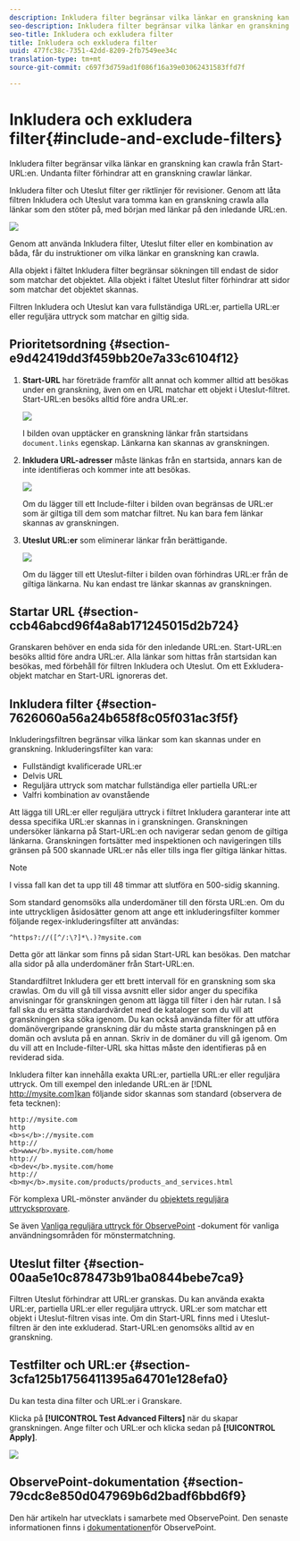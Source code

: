 ```yaml
---
description: Inkludera filter begränsar vilka länkar en granskning kan crawla från Start-URL:en. Undanta filter förhindrar att en granskning crawlar länkar.
seo-description: Inkludera filter begränsar vilka länkar en granskning kan crawla från Start-URL:en. Undanta filter förhindrar att en granskning crawlar länkar.
seo-title: Inkludera och exkludera filter
title: Inkludera och exkludera filter
uuid: 477fc38c-7351-42dd-8209-2fb7549ee34c
translation-type: tm+mt
source-git-commit: c697f3d759ad1f086f16a39e03062431583ffd7f

---
```



# Inkludera och exkludera filter{#include-and-exclude-filters}

Inkludera filter begränsar vilka länkar en granskning kan crawla från Start-URL:en. Undanta filter förhindrar att en granskning crawlar länkar.

<!--
Content from ObservePoint (https://help.observepoint.com/articles/2872121-include-and-exclude-filters) with their permission. Modified slightly for style and Auditor emphasis.
-->

Inkludera filter och Uteslut filter ger riktlinjer för revisioner. Genom att låta filtren Inkludera och Uteslut vara tomma kan en granskning crawla alla länkar som den stöter på, med början med länkar på den inledande URL:en.

![](assets/filter.png)

Genom att använda Inkludera filter, Uteslut filter eller en kombination av båda, får du instruktioner om vilka länkar en granskning kan crawla.

Alla objekt i fältet Inkludera filter begränsar sökningen till endast de sidor som matchar det objektet. Alla objekt i fältet Uteslut filter förhindrar att sidor som matchar det objektet skannas.

Filtren Inkludera och Uteslut kan vara fullständiga URL:er, partiella URL:er eller reguljära uttryck som matchar en giltig sida.

## Prioritetsordning {#section-e9d42419dd3f459bb20e7a33c6104f12}

1. **Start-URL** har företräde framför allt annat och kommer alltid att besökas under en granskning, även om en URL matchar ett objekt i Uteslut-filtret. Start-URL:en besöks alltid före andra URL:er.

   ![](assets/startingpage.png)

   I bilden ovan upptäcker en granskning länkar från startsidans `document.links` egenskap. Länkarna kan skannas av granskningen.

1. **Inkludera URL-adresser** måste länkas från en startsida, annars kan de inte identifieras och kommer inte att besökas.

   ![](assets/includefilter.png)

   Om du lägger till ett Include-filter i bilden ovan begränsas de URL:er som är giltiga till dem som matchar filtret. Nu kan bara fem länkar skannas av granskningen.

1. **Uteslut URL:er** som eliminerar länkar från berättigande.

   ![](assets/excludefilter.png)

   Om du lägger till ett Uteslut-filter i bilden ovan förhindras URL:er från de giltiga länkarna. Nu kan endast tre länkar skannas av granskningen.

## Startar URL {#section-ccb46abcd96f4a8ab171245015d2b724}

Granskaren behöver en enda sida för den inledande URL:en. Start-URL:en besöks alltid före andra URL:er. Alla länkar som hittas från startsidan kan besökas, med förbehåll för filtren Inkludera och Uteslut. Om ett Exkludera-objekt matchar en Start-URL ignoreras det.

## Inkludera filter {#section-7626060a56a24b658f8c05f031ac3f5f}

Inkluderingsfiltren begränsar vilka länkar som kan skannas under en granskning. Inkluderingsfilter kan vara:

* Fullständigt kvalificerade URL:er
* Delvis URL
* Reguljära uttryck som matchar fullständiga eller partiella URL:er
* Valfri kombination av ovanstående

Att lägga till URL:er eller reguljära uttryck i filtret Inkludera garanterar inte att dessa specifika URL:er skannas in i granskningen. Granskningen undersöker länkarna på Start-URL:en och navigerar sedan genom de giltiga länkarna. Granskningen fortsätter med inspektionen och navigeringen tills gränsen på 500 skannade URL:er nås eller tills inga fler giltiga länkar hittas.

>[!NOTE]
>
>I vissa fall kan det ta upp till 48 timmar att slutföra en 500-sidig skanning.

Som standard genomsöks alla underdomäner till den första URL:en. Om du inte uttryckligen åsidosätter genom att ange ett inkluderingsfilter kommer följande regex-inkluderingsfilter att användas:

`^https?://([^/:\?]*\.)?mysite.com`

Detta gör att länkar som finns på sidan Start-URL kan besökas. Den matchar alla sidor på alla underdomäner från Start-URL:en.

Standardfiltret Inkludera ger ett brett intervall för en granskning som ska crawlas. Om du vill gå till vissa avsnitt eller sidor anger du specifika anvisningar för granskningen genom att lägga till filter i den här rutan. I så fall ska du ersätta standardvärdet med de kataloger som du vill att granskningen ska söka igenom. Du kan också använda filter för att utföra domänövergripande granskning där du måste starta granskningen på en domän och avsluta på en annan. Skriv in de domäner du vill gå igenom. Om du vill att en Include-filter-URL ska hittas måste den identifieras på en reviderad sida.

Inkludera filter kan innehålla exakta URL:er, partiella URL:er eller reguljära uttryck. Om till exempel den inledande URL:en är [!DNL http://mysite.com]kan följande sidor skannas som standard (observera de feta tecknen):

```
http://mysite.com
http
<b>s</b>://mysite.com
http://
<b>www</b>.mysite.com/home
http://
<b>dev</b>.mysite.com/home
http://
<b>my</b>.mysite.com/products/products_and_services.html
```

För komplexa URL-mönster använder du [objektets reguljära uttrycksprovare](http://regex.observepoint.com/).

Se även [Vanliga reguljära uttryck för ObservePoint](https://help.observepoint.com/articles/2872116-common-regular-expressions-for-observepoint) -dokument för vanliga användningsområden för mönstermatchning.

## Uteslut filter {#section-00aa5e10c878473b91ba0844bebe7ca9}

Filtren Uteslut förhindrar att URL:er granskas. Du kan använda exakta URL:er, partiella URL:er eller reguljära uttryck. URL:er som matchar ett objekt i Uteslut-filtren visas inte. Om din Start-URL finns med i Uteslut-filtren är den inte exkluderad. Start-URL:en genomsöks alltid av en granskning.

## Testfilter och URL:er {#section-3cfa125b1756411395a64701e128efa0}

Du kan testa dina filter och URL:er i Granskare.

Klicka på **[!UICONTROL Test Advanced Filters]** när du skapar granskningen. Ange filter och URL:er och klicka sedan på **[!UICONTROL Apply]**.

![](assets/test-advanced-filters.png)

## ObservePoint-dokumentation {#section-79cdc8e850d047969b6d2badf6bbd6f9}

Den här artikeln har utvecklats i samarbete med ObservePoint. Den senaste informationen finns i [dokumentationen](https://help.observepoint.com/articles/2872121-include-and-exclude-filters)för ObservePoint.
